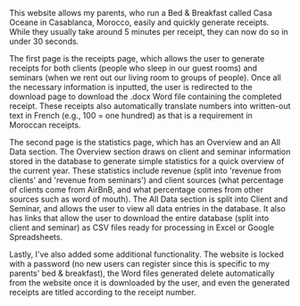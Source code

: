 This website allows my parents, who run a Bed & Breakfast called Casa Oceane in Casablanca, Morocco, easily and quickly generate receipts. While they usually take around 5 minutes per receipt, they can now do so in under 30 seconds. 

The first page is the receipts page, which allows the user to generate receipts for both clients (people who sleep in our guest rooms) and seminars (when we rent out our living room to groups of people). Once all the necessary information is inputted, the user is redirected to the download page to download the .docx Word file containing the completed receipt. These receipts also automatically translate numbers into written-out text in French (e.g., 100 = one hundred) as that is a requirement in Moroccan receipts. 

The second page is the statistics page, which has an Overview and an All Data section. The Overview section draws on client and seminar information stored in the database to generate simple statistics for a quick overview of the current year. These statistics include revenue (split into 'revenue from clients' and 'revenue from seminars') and client sources (what percentage of clients come from AirBnB, and what percentage comes from other sources such as word of mouth). The All Data section is split into Client and Seminar, and allows the user to view all data entries in the database. It also has links that allow the user to download the entire database (split into client and seminar) as CSV files ready for processing in Excel or Google Spreadsheets. 

Lastly, I've also added some additional functionality. The website is locked with a password (no new users can register since this is specific to my parents' bed & breakfast), the Word files generated delete automatically from the website once it is downloaded by the user, and even the generated receipts are titled according to the receipt number. 